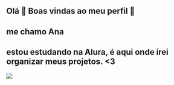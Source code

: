 ## Olá 👋 Boas vindas ao meu perfil 🌱 
## me chamo Ana
## estou estudando na Alura, é aqui onde irei organizar meus projetos. <3
![](https://images.app.goo.gl/LqkMDb5uVyAPW1tZ6)

<!--
**analemanabarbieri/analemanabarbieri** is a ✨ _special_ ✨ repository because its `README.md` (this file) appears on your GitHub profile.

Here are some ideas to get you started:

- 🔭 I’m currently working on ...
- 🌱 I’m currently learning ...
- 👯 I’m looking to collaborate on ...
- 🤔 I’m looking for help with ...
- 💬 Ask me about ...
- 📫 How to reach me: ...
- 😄 Pronouns: ...
- ⚡ Fun fact: ...
-->
